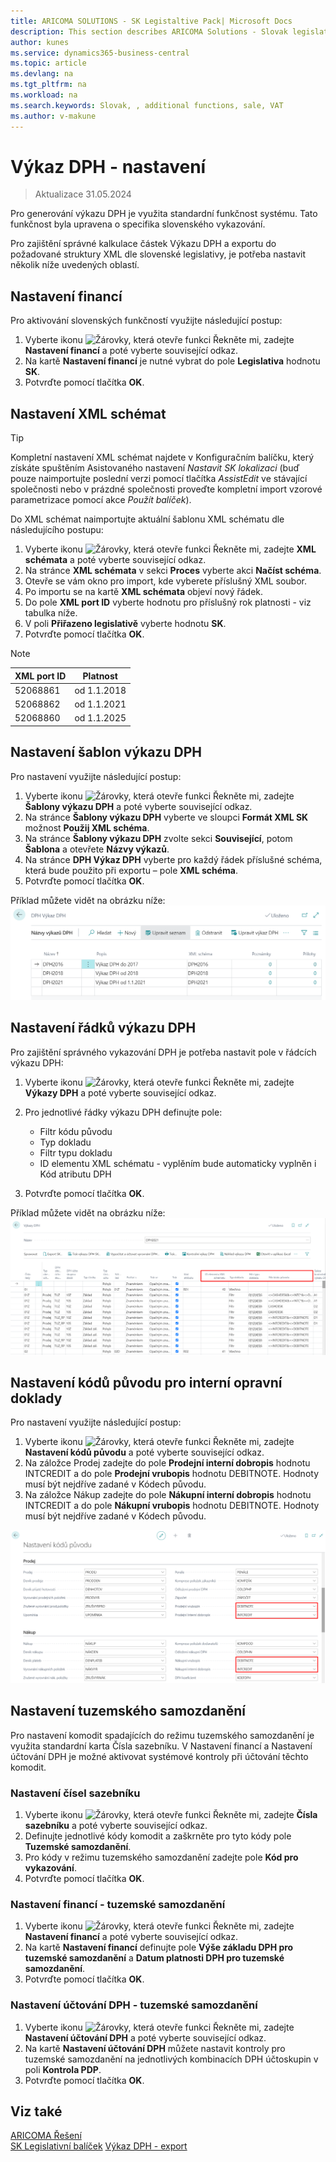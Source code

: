 ```yaml
---
title: ARICOMA SOLUTIONS - SK Legistaltive Pack| Microsoft Docs
description: This section describes ARICOMA Solutions - Slovak legislation
author: kunes
ms.service: dynamics365-business-central
ms.topic: article
ms.devlang: na
ms.tgt_pltfrm: na
ms.workload: na
ms.search.keywords: Slovak, , additional functions, sale, VAT
ms.author: v-makune
---
```


# Výkaz DPH - nastavení

> Aktualizace 31.05.2024

Pro generování výkazu DPH je využita standardní funkčnost systému. Tato funkčnost byla upravena o specifika slovenského vykazování.

Pro zajištění správné kalkulace částek Výkazu DPH a exportu do požadované struktury XML dle slovenské legislativy, je potřeba nastavit několik níže uvedených oblastí.

## Nastavení financí

Pro aktivování slovenských funkčností využijte následující postup:

1. Vyberte ikonu ![Žárovky, která otevře funkci Řekněte mi](media/ui-search/search_small.png "Řekněte mi, co chcete dělat"), zadejte **Nastavení financí** a poté vyberte související odkaz.
2. Na kartě **Nastavení financí** je nutné vybrat do pole **Legislativa** hodnotu **SK**.
3. Potvrďte pomocí tlačítka **OK**.

## Nastavení XML schémat

> [!TIP]
> Kompletní nastavení XML schémat najdete v Konfiguračním balíčku, který získáte spuštěním Asistovaného nastavení *Nastavit SK lokalizaci* (buď pouze naimportujte poslední verzi pomocí tlačítka *AssistEdit* ve stávající společnosti nebo v prázdné společnosti proveďte kompletní import vzorové parametrizace pomocí akce *Použít balíček*).

Do XML schémat naimportujte aktuální šablonu XML schématu dle následujícího postupu:

1. Vyberte ikonu ![Žárovky, která otevře funkci Řekněte mi](media/ui-search/search_small.png "Řekněte mi, co chcete dělat"), zadejte **XML schémata** a poté vyberte související odkaz.
2. Na stránce **XML schémata** v sekci **Proces** vyberte akci **Načíst schéma**.
3. Otevře se vám okno pro import, kde vyberete příslušný XML soubor.
4. Po importu se na kartě **XML schémata** objeví nový řádek.
5. Do pole **XML port ID** vyberte hodnotu pro příslušný rok platnosti - viz tabulka níže.
6. V poli **Přiřazeno legislativě** vyberte hodnotu **SK**.
7. Potvrďte pomocí tlačítka **OK**.

>[!NOTE]
>
> | XML port ID | Platnost    |
> |   --------  | -------     |
> |   52068861  | od 1.1.2018 |
> |   52068862  | od 1.1.2021 |
> |   52068860  | od 1.1.2025 |

## Nastavení šablon výkazu DPH

Pro nastavení využijte následující postup:

1. Vyberte ikonu ![Žárovky, která otevře funkci Řekněte mi](media/ui-search/search_small.png "Řekněte mi, co chcete dělat"), zadejte **Šablony výkazu DPH** a poté vyberte související odkaz.
2. Na stránce **Šablony výkazu DPH** vyberte ve sloupci **Formát XML SK** možnost **Použij XML schéma**.
3. Na stránce **Šablony výkazu DPH** zvolte sekci **Související**, potom **Šablona** a otevřete **Názvy výkazů**.
4. Na stránce **DPH Výkaz DPH** vyberte pro každý řádek příslušné schéma, která bude použito při exportu – pole **XML schéma**.
5. Potvrďte pomocí tlačítka **OK**.

Příklad můžete vidět na obrázku níže:
![Import nespolehlivých plátců DPH z xml formátu](media/VAT_statement-template.png)

## Nastavení řádků výkazu DPH

Pro zajištění správného vykazování DPH je potřeba nastavit pole v řádcích výkazu DPH:

1. Vyberte ikonu ![Žárovky, která otevře funkci Řekněte mi](media/ui-search/search_small.png "Řekněte mi, co chcete dělat"), zadejte **Výkazy DPH** a poté vyberte související odkaz.
2. Pro jednotlivé řádky výkazu DPH definujte pole:

    - Filtr kódu původu
    - Typ dokladu
    - Filtr typu dokladu
    - ID elementu XML schématu - vyplěním bude automaticky vyplněn i Kód atributu DPH

3. Potvrďte pomocí tlačítka **OK**.

Příklad můžete vidět na obrázku níže:
![Import nespolehlivých plátců DPH z xml formátu](media/VAT_statement.png)

## Nastavení kódů původu pro interní opravní doklady

Pro nastavení využijte následující postup:

1. Vyberte ikonu ![Žárovky, která otevře funkci Řekněte mi](media/ui-search/search_small.png "Řekněte mi, co chcete dělat"), zadejte **Nastavení kódů původu** a poté vyberte související odkaz.
2. Na záložce Prodej zadejte do pole **Prodejní interní dobropis** hodnotu INTCREDIT a do pole **Prodejní vrubopis** hodnotu DEBITNOTE. Hodnoty musí být nejdříve zadané v Kódech původu.
3. Na záložce Nákup zadejte do pole **Nákupní interní dobropis** hodnotu INTCREDIT a do pole **Nákupní vrubopis** hodnotu DEBITNOTE. Hodnoty musí být nejdříve zadané v Kódech původu.

![Import nespolehlivých plátců DPH z xml formátu](media/setup_source_code.png)

## Nastavení tuzemského samozdanění

Pro nastavení komodit spadajících do režimu tuzemského samozdanění je využita standardní karta Čísla sazebníku.
V Nastavení financí a Nastavení účtování DPH je možné aktivovat systémové kontroly při účtování těchto komodit.

### Nastavení čísel sazebníku

1. Vyberte ikonu ![Žárovky, která otevře funkci Řekněte mi](media/ui-search/search_small.png "Řekněte mi, co chcete dělat"), zadejte **Čísla sazebníku** a poté vyberte související odkaz.
2. Definujte jednotlivé kódy komodit a zaškrněte pro tyto kódy pole **Tuzemské samozdanění**.
3. Pro kódy v režimu tuzemského samozdanění zadejte pole **Kód pro vykazování**.
4. Potvrďte pomocí tlačítka **OK**.

### Nastavení financí - tuzemské samozdanění

1. Vyberte ikonu ![Žárovky, která otevře funkci Řekněte mi](media/ui-search/search_small.png "Řekněte mi, co chcete dělat"), zadejte **Nastavení financí** a poté vyberte související odkaz.
2. Na kartě **Nastavení financí** definujte pole **Výše základu DPH pro tuzemské samozdanění** a **Datum platnosti DPH pro tuzemské samozdanění**.
3. Potvrďte pomocí tlačítka **OK**.

### Nastavení účtování DPH - tuzemské samozdanění

1. Vyberte ikonu ![Žárovky, která otevře funkci Řekněte mi](media/ui-search/search_small.png "Řekněte mi, co chcete dělat"), zadejte **Nastavení účtování DPH** a poté vyberte související odkaz.
2. Na kartě **Nastavení účtování DPH** můžete nastavit kontroly pro tuzemské samozdanění na jednotlivých kombinacích DPH účtoskupin v poli **Kontrola PDP**.
3. Potvrďte pomocí tlačítka **OK**.

## Viz také

[ARICOMA Řešení](solutions.md)  
[SK Legislativní balíček](sk-legislative-pack.md)
[Výkaz DPH - export](sk-vat-statement-export.md)
